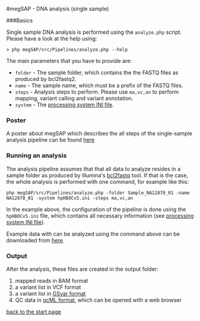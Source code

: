 #megSAP - DNA analysis (single sample)

###Basics

Single sample DNA analysis is performed using the `analyze.php` script.  
Please have a look at the help using:

	> php megSAP/src/Pipelines/analyze.php --help

The main parameters that you have to provide are:

* `folder` - The sample folder, which contains the the FASTQ files as produced by bcl2fastq2.
* `name` - The sample name, which must be a prefix of the FASTQ files.
* `steps` -  Analysis steps to perform. Please use `ma,vc,an` to perform mapping, variant calling and variant annotation.
* `system` - The [processing system INI file](processing_system_ini_file.md).

### Poster

A poster about megSAP which describes the all steps of the single-sample analysis pipeline can be found 
[here](Poster_April_2017.pdf)

### Running an analysis

The analysis pipeline assumes that that all data to analyze resides in a sample folder as produced by Illumina's [bcl2fastq](http://support.illumina.com/sequencing/sequencing_software/bcl2fastq-conversion-software.html) tool. If that is the case, the whole analysis is performed with one command, for example like this:

	php megSAP/src/Pipelines/analyze.php -folder Sample_NA12878_01 -name NA12878_01 -system hpHBOCv5.ini -steps ma,vc,an

In the example above, the configuration of the pipeline is done using the `hpHBOCv5.ini` file, which contains all necessary information (see [processing system INI file](processing_system_ini_file.md)).

Example data with can be analyzed using the command above can be downloaded from [here](https://medgen.medizin.uni-tuebingen.de/NGS-downloads/NA12878_01.zip).

### Output

After the analysis, these files are created in the output folder:

1. mapped reads in BAM format  
2. a variant list in VCF format
3. a variant list in [GSvar format](gsvar_format.md)
4. QC data in [qcML format](https://www.ncbi.nlm.nih.gov/pubmed/24760958), which can be opened with a web browser

[back to the start page](../README.md)






